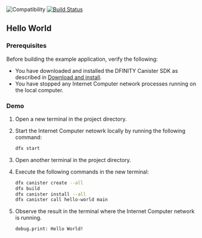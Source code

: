 ![Compatibility](https://img.shields.io/badge/compatibility-0.6.10-blue)
[![Build Status](https://travis-ci.org/dfinity-lab/examples.svg?branch=master)](https://travis-ci.org/dfinity-lab/examples?branch=master)

## Hello World


### Prerequisites

Before building the example application, verify the following:

* You have downloaded and installed the DFINITY Canister SDK as described in [Download and install](https://sdk.dfinity.org/docs/quickstart/quickstart.html#download-and-install).
* You have stopped any Internet Computer network processes running on the local computer.

### Demo

1. Open a new terminal in the project directory.

1. Start the Internet Computer netowrk locally by running the following command:

    ```bash
    dfx start
    ```

1. Open another terminal in the project directory.

1. Execute the following commands in the new terminal:

    ```bash
    dfx canister create --all
    dfx build
    dfx canister install --all
    dfx canister call hello-world main
    ```

1. Observe the result in the terminal where the Internet Computer network is running.

    ```
    debug.print: Hello World!
    ```
